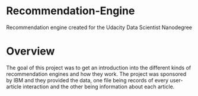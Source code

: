# Recommendation-Engine
Recommendation engine created for the Udacity Data Scientist Nanodegree


# Overview 
The goal of this project was to get an introduction into the different kinds of recommendation engines and how they work. The project was sponsored by IBM and they provided the data, one file being records of every user-article interaction and the other being information about each article. 
